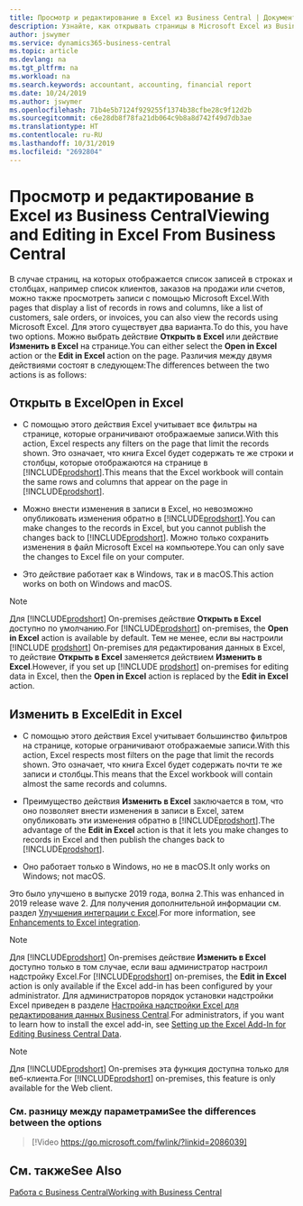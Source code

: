 ```yaml
---
title: Просмотр и редактирование в Excel из Business Central | Документация Майкрософт
description: Узнайте, как открывать страницы в Microsoft Excel из Business Central для более тщательного анализа данных.
author: jswymer
ms.service: dynamics365-business-central
ms.topic: article
ms.devlang: na
ms.tgt_pltfrm: na
ms.workload: na
ms.search.keywords: accountant, accounting, financial report
ms.date: 10/24/2019
ms.author: jswymer
ms.openlocfilehash: 71b4e5b7124f929255f1374b38cfbe28c9f12d2b
ms.sourcegitcommit: c6e28db8f78fa21db064c9b8a8d742f49d7db3ae
ms.translationtype: HT
ms.contentlocale: ru-RU
ms.lasthandoff: 10/31/2019
ms.locfileid: "2692804"
---
```

# <a name="viewing-and-editing-in-excel-from-business-central"></a><span data-ttu-id="2c06e-103">Просмотр и редактирование в Excel из Business Central</span><span class="sxs-lookup"><span data-stu-id="2c06e-103">Viewing and Editing in Excel From Business Central</span></span>

<span data-ttu-id="2c06e-104">В случае страниц, на которых отображается список записей в строках и столбцах, например список клиентов, заказов на продажи или счетов, можно также просмотреть записи с помощью Microsoft Excel.</span><span class="sxs-lookup"><span data-stu-id="2c06e-104">With pages that display a list of records in rows and columns, like a list of customers, sale orders, or invoices, you can also view the records using Microsoft Excel.</span></span> <span data-ttu-id="2c06e-105">Для этого существует два варианта.</span><span class="sxs-lookup"><span data-stu-id="2c06e-105">To do this, you have two options.</span></span> <span data-ttu-id="2c06e-106">Можно выбрать действие **Открыть в Excel** или действие **Изменить в Excel** на странице.</span><span class="sxs-lookup"><span data-stu-id="2c06e-106">You can either select the **Open in Excel** action or the **Edit in Excel** action on the page.</span></span> <span data-ttu-id="2c06e-107">Различия между двумя действиями состоят в следующем:</span><span class="sxs-lookup"><span data-stu-id="2c06e-107">The differences between the two actions is as follows:</span></span>  

## <a name="open-in-excel"></a><span data-ttu-id="2c06e-108">Открыть в Excel</span><span class="sxs-lookup"><span data-stu-id="2c06e-108">Open in Excel</span></span>

- <span data-ttu-id="2c06e-109">С помощью этого действия Excel учитывает все фильтры на странице, которые ограничивают отображаемые записи.</span><span class="sxs-lookup"><span data-stu-id="2c06e-109">With this action, Excel respects any filters on the page that limit the records shown.</span></span> <span data-ttu-id="2c06e-110">Это означает, что книга Excel будет содержать те же строки и столбцы, которые отображаются на странице в [!INCLUDE[prodshort](includes/prodshort.md)].</span><span class="sxs-lookup"><span data-stu-id="2c06e-110">This means that the Excel workbook will contain the same rows and columns that appear on the page in [!INCLUDE[prodshort](includes/prodshort.md)].</span></span>

- <span data-ttu-id="2c06e-111">Можно внести изменения в записи в Excel, но невозможно опубликовать изменения обратно в [!INCLUDE[prodshort](includes/prodshort.md)].</span><span class="sxs-lookup"><span data-stu-id="2c06e-111">You can make changes to the records in Excel, but you cannot publish the changes back to [!INCLUDE[prodshort](includes/prodshort.md)].</span></span> <span data-ttu-id="2c06e-112">Можно только сохранить изменения в файл Microsoft Excel на компьютере.</span><span class="sxs-lookup"><span data-stu-id="2c06e-112">You can only save the changes to Excel file on your computer.</span></span> 

- <span data-ttu-id="2c06e-113">Это действие работает как в Windows, так и в macOS.</span><span class="sxs-lookup"><span data-stu-id="2c06e-113">This action works on both on Windows and macOS.</span></span> 

> [!NOTE]
> <span data-ttu-id="2c06e-114">Для [!INCLUDE[prodshort](includes/prodshort.md)] On-premises действие **Открыть в Excel** доступно по умолчанию.</span><span class="sxs-lookup"><span data-stu-id="2c06e-114">For [!INCLUDE[prodshort](includes/prodshort.md)] on-premises, the **Open in Excel** action is available by default.</span></span> <span data-ttu-id="2c06e-115">Тем не менее, если вы настроили [!INCLUDE [prodshort](includes/prodshort.md)] On-premises для редактирования данных в Excel, то действие **Открыть в Excel** заменяется действием **Изменить в Excel**.</span><span class="sxs-lookup"><span data-stu-id="2c06e-115">However, if you set up [!INCLUDE [prodshort](includes/prodshort.md)] on-premises for editing data in Excel, then the **Open in Excel** action is replaced by the **Edit in Excel** action.</span></span>

## <a name="edit-in-excel"></a><span data-ttu-id="2c06e-116">Изменить в Excel</span><span class="sxs-lookup"><span data-stu-id="2c06e-116">Edit in Excel</span></span>

- <span data-ttu-id="2c06e-117">С помощью этого действия Excel учитывает большинство фильтров на странице, которые ограничивают отображаемые записи.</span><span class="sxs-lookup"><span data-stu-id="2c06e-117">With this action, Excel respects most filters on the page that limit the records shown.</span></span> <span data-ttu-id="2c06e-118">Это означает, что книга Excel будет содержать почти те же записи и столбцы.</span><span class="sxs-lookup"><span data-stu-id="2c06e-118">This means that the Excel workbook will contain almost the same records and columns.</span></span>

- <span data-ttu-id="2c06e-119">Преимущество действия **Изменить в Excel** заключается в том, что оно позволяет внести изменения в записи в Excel, затем опубликовать эти изменения обратно в [!INCLUDE[prodshort](includes/prodshort.md)].</span><span class="sxs-lookup"><span data-stu-id="2c06e-119">The advantage of the **Edit in Excel** action is that it lets you make changes to records in Excel and then publish the changes back to [!INCLUDE[prodshort](includes/prodshort.md)].</span></span>

- <span data-ttu-id="2c06e-120">Оно работает только в Windows, но не в macOS.</span><span class="sxs-lookup"><span data-stu-id="2c06e-120">It only works on Windows; not macOS.</span></span>

<span data-ttu-id="2c06e-121">Это было улучшено в выпуске 2019 года, волна 2.</span><span class="sxs-lookup"><span data-stu-id="2c06e-121">This was enhanced in 2019 release wave 2.</span></span> <span data-ttu-id="2c06e-122">Для получения дополнительной информации см. раздел [Улучшения интеграции с Excel](/dynamics365-release-plan/2019wave2/dynamics365-business-central/enhancements-excel-integration).</span><span class="sxs-lookup"><span data-stu-id="2c06e-122">For more information, see [Enhancements to Excel integration](/dynamics365-release-plan/2019wave2/dynamics365-business-central/enhancements-excel-integration).</span></span>

> [!NOTE]
> <span data-ttu-id="2c06e-123">Для [!INCLUDE[prodshort](includes/prodshort.md)] On-premises действие **Изменить в Excel** доступно только в том случае, если ваш администратор настроил надстройку Excel.</span><span class="sxs-lookup"><span data-stu-id="2c06e-123">For [!INCLUDE[prodshort](includes/prodshort.md)] on-premises, the **Edit in Excel** action is only available if the Excel add-in has been configured by your administrator.</span></span> <span data-ttu-id="2c06e-124">Для администраторов порядок установки надстройки Excel приведен в разделе [Настройка надстройки Excel для редактирования данных Business Central](/dynamics365/business-central/dev-itpro/administration/configuring-excel-addin).</span><span class="sxs-lookup"><span data-stu-id="2c06e-124">For administrators, if you want to learn how to install the excel add-in, see [Setting up the Excel Add-In for Editing Business Central Data](/dynamics365/business-central/dev-itpro/administration/configuring-excel-addin).</span></span>

> [!NOTE]
> <span data-ttu-id="2c06e-125">Для [!INCLUDE[prodshort](includes/prodshort.md)] On-premises эта функция доступна только для веб-клиента.</span><span class="sxs-lookup"><span data-stu-id="2c06e-125">For [!INCLUDE[prodshort](includes/prodshort.md)] on-premises, this feature is only available for the Web client.</span></span>

### <a name="see-the-differences-between-the-options"></a><span data-ttu-id="2c06e-126">См. разницу между параметрами</span><span class="sxs-lookup"><span data-stu-id="2c06e-126">See the differences between the options</span></span> 
> [!Video https://go.microsoft.com/fwlink/?linkid=2086039]

## <a name="see-also"></a><span data-ttu-id="2c06e-127">См. также</span><span class="sxs-lookup"><span data-stu-id="2c06e-127">See Also</span></span>
[<span data-ttu-id="2c06e-128">Работа с Business Central</span><span class="sxs-lookup"><span data-stu-id="2c06e-128">Working with Business Central</span></span>](ui-work-product.md)  
